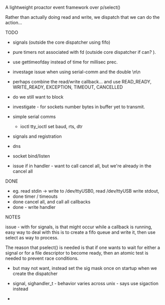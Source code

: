 
A lightweight proactor event framework over p/select()

Rather than actually doing read and write, we dispatch that we can do the action...

TODO
  - signals (outside the core dispatcher using fifo) 
  - pure timers not associated with fd (outside core dispatcher if can? ).

  - use gettimeofday instead of time for millisec prec. 

  - investage issue when using serial-comm and the double \n\n 

  - perhaps combine the read/write callback... and use
      READ_READY, WRITE_READY, EXCEPTION, TIMEOUT, CANCELLED

  - do we still want to block

  - investigate - for sockets number bytes in buffer yet to transmit.

  - simple serial comms 
      - ioctl tty_ioctl set baud, rts, dtr
  - signals and registration
  - dns
  - socket bind/listen

  - issue if in handler - want to call cancel all, but we're already
      in the cancel all 


DONE
  - eg. read stdin -> write to /dev/ttyUSB0, read /dev/ttyUSB write stdout,
  - done timer  / timeouts
  - done cancel all, and call all callbacks 
  - done - write handler

NOTES

  issue - with for signals, is that might occur while a callback is running,  
          easy way to deal with this is to create a fifo queue and write it, then use 
          select as way to process. 


  The  reason  that pselect() is needed is that if one wants to wait for either a
  signal or for a file descriptor to become ready, then an atomic test is needed
  to prevent race conditions. 

  - but may not want, instead set the sig mask once on startup when we create the dispatcher

  - signal, sighandler_t   - behavior varies across unix  - says use sigaction instead
  - 


